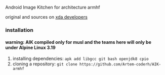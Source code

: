 Android Image Kitchen for architecture armhf

original and sources on [xda developers](https://xdaforums.com/t/tool-android-image-kitchen-unpack-repack-kernel-ramdisk-win-android-linux-mac.2073775/)

### installation
#### warning: AIK compiled only for musl and the teams here will only be under Alpine Linux 3.19

1. installing dependencies: ```apk add libgcc git bash openjdk8 cpio```
2. cloning a repository: ```git clone https://github.com/Artem-coderh/AIK-armhf```
